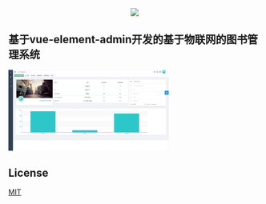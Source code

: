 <p align="center">
<a align="center" href="https://github.com/PanJiaChen/vue-element-admin">
  <img width="320" align="center" src="https://wpimg.wallstcn.com/ecc53a42-d79b-42e2-8852-5126b810a4c8.svg">
</a>
</p>

## 基于vue-element-admin开发的基于物联网的图书管理系统

<img width="320" src="img/ui.png">


## License

[MIT](https://github.com/Wh0rigin/GraduationProject-Vue-admin/blob/main/LICENSE)
